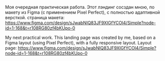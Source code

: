 Моя очередная практическая работа. Этот лэндинг сосздан мною, по макету из Figma (с применением Pixel Perfect), с полностью адаптивной версткой.
страница макета: https://www.figma.com/design/sJwabNIQ83JF9XIGfYCOl4/Simple?node-id=1-168&t=r108RG80zf4bKUpo-0

My next practical work. This landing page was created by me, based on a Figma layout (using Pixel Perfect), with a fully responsive layout.
Layout page: https://www.figma.com/design/sJwabNIQ83JF9XIGfYCOl4/Simple?node-id=1-168&t=r108RG80zf4bKUpo-0

